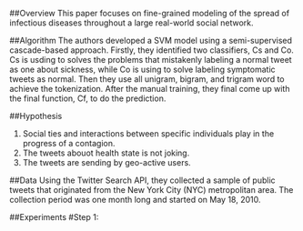 ##Overview
This paper focuses on fine-grained modeling of the spread of infectious diseases throughout a large real-world social network. 

##Algorithm
The authors developed a SVM model using a semi-supervised cascade-based approach. Firstly, they identified two classifiers, Cs and Co. Cs is usding to solves the problems that mistakenly labeling a normal tweet as one about sickness, while Co is using to solve labeling symptomatic tweets as normal. Then they use all unigram, bigram, and trigram word to achieve the tokenization. After the manual training, they final come up with the final function, Cf, to do the prediction.

##Hypothesis
1. Social ties and interactions between specific individuals play in the progress of a contagion.
2. The tweets abouot health state is not joking.
3. The tweets are sending by geo-active users.

##Data
Using the Twitter Search API, they collected a sample of public tweets that originated from the New York City (NYC) metropolitan area. The collection period was one month long and started on May 18, 2010.

##Experiments
#Step 1:
